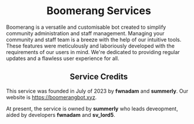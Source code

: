 <div align="center">
  <h1><strong>Boomerang Services</strong></h1>
</div>
Boomerang is a versatile and customisable bot created to simplify community administration and staff management. Managing your community and staff team is a breeze with the help of our intuitive tools. These features were meticulously and laboriously developed with the requirements of our users in mind. We're dedicated to providing regular updates and a flawless user experience for all.
<div align="center">
  <h2><strong>Service Credits</strong></h2>
</div>

This service was founded in July of 2023 by **fwnadam** and **summerly**. Our website is https://boomerangbot.xyz.

At present, the service is owned by **summerly** who leads deveopment, aided by developers **fwnadam** and **sv_lord5**.
